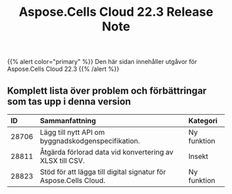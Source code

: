 ﻿---
title: Aspose.Cells Cloud 22.3 Release Note
second_title: Aspose.Cells Cloud Documen
type: docs
url: /sv/aspose-cells-cloud-22-3-release-notes/
description: Aspose.Cells Cloud stöder Excel för att skapa, konvertera, sammanfoga, dela, skydda, inre objektoperation och så vidare
weight: 19
---
{{% alert color="primary" %}} 
Den här sidan innehåller utgåvor för Aspose.Cells Cloud 22.3
{{% /alert %}} 
## **Komplett lista över problem och förbättringar som tas upp i denna version**
|**ID**|**Sammanfattning**|**Kategori**|
|:- |:- |:- |
|28706 |Lägg till nytt API om byggnadskodgenspecifikation.| Ny funktion|
|28811 |Åtgärda förlorad data vid konvertering av XLSX till CSV.| Insekt|
|28823 |Stöd för att lägga till digital signatur för Aspose.Cells Cloud.| Ny funktion|
